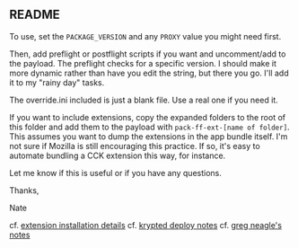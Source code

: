 README
------

To use, set the `PACKAGE_VERSION` and any `PROXY` value you might need first.

Then, add preflight or postflight scripts if you want and uncomment/add to the payload. The preflight checks for a specific version. I should make it more dynamic rather than have you edit the string, but there you go. I'll add it to my "rainy day" tasks.

The override.ini included is just a blank file. Use a real one if you need it.

If you want to include extensions, copy the expanded folders to the root of this folder and add them to the payload with `pack-ff-ext-[name of folder]`. This assumes you want to dump the extensions in the app bundle itself. I'm not sure if Mozilla is still encouraging this practice. If so, it's easy to automate bundling a CCK extension this way, for instance.

Let me know if this is useful or if you have any questions.

Thanks,

Nate

cf. [extension installation details](https://developer.mozilla.org/en/Installing_extensions)
cf. [krypted deploy notes](http://krypted.com/mass-deployment/deploying-and-managing-firefox-the-rough-guide/)
cf. [greg neagle's notes](http://managingosx.wordpress.com/2012/02/28/firefox-10-esr-and-cck-notes/)
